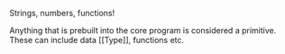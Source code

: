 Strings, numbers, functions! 

Anything that is prebuilt into the core program is considered a primitive. These can include data [[Type]], functions etc.